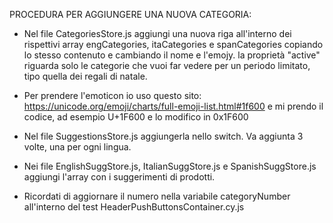 PROCEDURA PER AGGIUNGERE UNA NUOVA CATEGORIA:

- Nel file CategoriesStore.js aggiungi una nuova riga all'interno dei rispettivi array engCategories, itaCategories e spanCategories copiando lo stesso contenuto e cambiando il nome e l'emojy. la proprietà "active" riguarda solo le categorie che vuoi far vedere per un periodo limitato, tipo quella dei regali di natale.

- Per prendere l'emoticon io uso questo sito: https://unicode.org/emoji/charts/full-emoji-list.html#1f600 e mi prendo il codice, ad esempio U+1F600 e lo modifico in 0x1F600

- Nel file SuggestionsStore.js aggiungerla nello switch. Va aggiunta 3 volte, una per ogni lingua.

- Nei file EnglishSuggStore.js, ItalianSuggStore.js e SpanishSuggStore.js aggiungi l'array con i suggerimenti di prodotti.

- Ricordati di aggiornare il numero nella variabile categoryNumber all'interno del test HeaderPushButtonsContainer.cy.js
